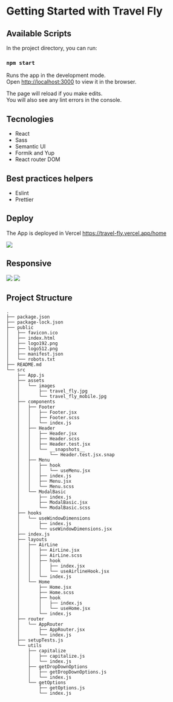 # Getting Started with Travel Fly

## Available Scripts

In the project directory, you can run:

### `npm start`

Runs the app in the development mode.\
Open [http://localhost:3000](http://localhost:3000) to view it in the browser.

The page will reload if you make edits.\
You will also see any lint errors in the console.

## Tecnologies
* React
* Sass
* Semantic UI
* Formik and Yup
* React router DOM

## Best practices helpers
* Eslint
* Prettier

## Deploy
The App is deployed in Vercel https://travel-fly.vercel.app/home

<img src="https://user-images.githubusercontent.com/60331479/127055650-ec197959-5203-4689-b974-ea3615c4c042.png"/>

## Responsive
<img src="https://user-images.githubusercontent.com/60331479/127055834-aa64af4b-00aa-4ea7-8ae7-b1531c6fd140.png"/>
<img src="https://user-images.githubusercontent.com/60331479/127056362-ffb453c1-ee67-43a5-ad7e-63ab0c295037.png"/>

## Project Structure
```
.
├── package.json
├── package-lock.json
├── public
│   ├── favicon.ico
│   ├── index.html
│   ├── logo192.png
│   ├── logo512.png
│   ├── manifest.json
│   └── robots.txt
├── README.md
└── src
    ├── App.js
    ├── assets
    │   └── images
    │       ├── travel_fly.jpg
    │       └── travel_fly_mobile.jpg
    ├── components
    │   ├── Footer
    │   │   ├── Footer.jsx
    │   │   ├── Footer.scss
    │   │   └── index.js
    │   ├── Header
    │   │   ├── Header.jsx
    │   │   ├── Header.scss
    │   │   ├── Header.test.jsx
    │   │   └── __snapshots__
    │   │       └── Header.test.jsx.snap
    │   ├── Menu
    │   │   ├── hook
    │   │   │   └── useMenu.jsx
    │   │   ├── index.js
    │   │   ├── Menu.jsx
    │   │   └── Menu.scss
    │   └── ModalBasic
    │       ├── index.js
    │       ├── ModalBasic.jsx
    │       └── ModalBasic.scss
    ├── hooks
    │   └── useWindowDimensions
    │       ├── index.js
    │       └── useWindowDimensions.jsx
    ├── index.js
    ├── layouts
    │   ├── AirLine
    │   │   ├── AirLine.jsx
    │   │   ├── AirLine.scss
    │   │   ├── hook
    │   │   │   ├── index.jsx
    │   │   │   └── useAirlineHook.jsx
    │   │   └── index.js
    │   └── Home
    │       ├── Home.jsx
    │       ├── Home.scss
    │       ├── hook
    │       │   ├── index.js
    │       │   └── useHome.jsx
    │       └── index.js
    ├── router
    │   └── AppRouter
    │       ├── AppRouter.jsx
    │       └── index.js
    ├── setupTests.js
    └── utils
        ├── capitalize
        │   ├── capitalize.js
        │   └── index.js
        ├── getDropDownOptions
        │   ├── getDropDownOptions.js
        │   └── index.js
        └── getOptions
            ├── getOptions.js
            └── index.js

```
